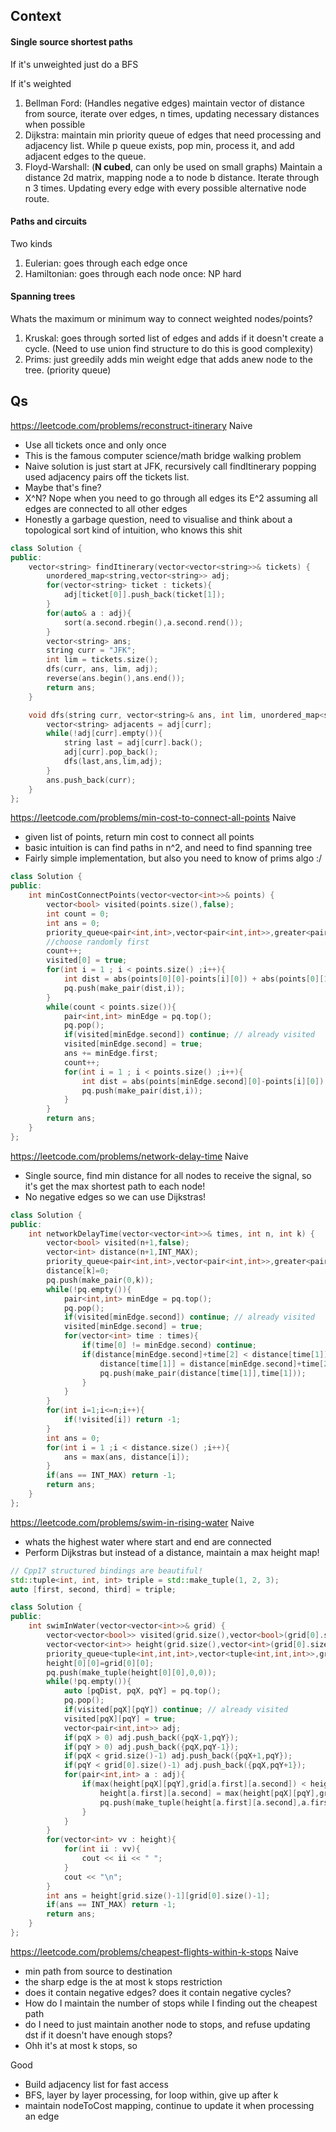 ## Context

#### Single source shortest paths
If it's unweighted just do a BFS

If it's weighted
1. Bellman Ford: (Handles negative edges) maintain vector of distance from source, iterate over edges, n times, updating necessary distances when possible
2. Dijkstra: maintain min priority queue of edges that need processing and adjacency list. While p queue exists, pop min, process it, and add adjacent edges to the queue.
3. Floyd-Warshall: (**N cubed**, can only be used on small graphs) Maintain a distance 2d matrix, mapping node a to node b distance. Iterate through n 3 times. Updating every edge with every possible alternative node route.

#### Paths and circuits
Two kinds
1. Eulerian: goes through each edge once
2. Hamiltonian: goes through each node once: NP hard

#### Spanning trees
Whats the maximum or minimum way to connect weighted nodes/points?
1. Kruskal: goes through sorted list of edges and adds if it doesn't create a cycle. (Need to use union find structure to do this is good complexity)
2. Prims: just greedily adds min weight edge that adds anew node to the tree. (priority queue)


## Qs
<https://leetcode.com/problems/reconstruct-itinerary>
Naive
- Use all tickets once and only once
- This is the famous computer science/math bridge walking problem
- Naive solution is just start at JFK, recursively call findItinerary popping used adjacency pairs off the tickets list.
- Maybe that's fine?
- X^N? Nope when you need to go through all edges its E^2 assuming all edges are connected to all other edges
- Honestly a garbage question, need to visualise and think about a topological sort kind of intuition, who knows this shit

```cpp
class Solution {
public:
    vector<string> findItinerary(vector<vector<string>>& tickets) {
        unordered_map<string,vector<string>> adj;
        for(vector<string> ticket : tickets){
            adj[ticket[0]].push_back(ticket[1]);
        }
        for(auto& a : adj){
            sort(a.second.rbegin(),a.second.rend());
        }
        vector<string> ans;
        string curr = "JFK";
        int lim = tickets.size();
        dfs(curr, ans, lim, adj);
        reverse(ans.begin(),ans.end());
        return ans;
    }

    void dfs(string curr, vector<string>& ans, int lim, unordered_map<string,vector<string>>& adj){
        vector<string> adjacents = adj[curr];
        while(!adj[curr].empty()){
            string last = adj[curr].back();
            adj[curr].pop_back();
            dfs(last,ans,lim,adj);
        }
        ans.push_back(curr);
    }
};
```


<https://leetcode.com/problems/min-cost-to-connect-all-points>
Naive
- given list of points, return min cost to connect all points
- basic intuition is can find paths in n^2, and need to find spanning tree
- Fairly simple implementation, but also you need to know of prims algo :/

```cpp
class Solution {
public:
    int minCostConnectPoints(vector<vector<int>>& points) {
        vector<bool> visited(points.size(),false);
        int count = 0;
        int ans = 0;
        priority_queue<pair<int,int>,vector<pair<int,int>>,greater<pair<int,int>>> pq;
        //choose randomly first
        count++;
        visited[0] = true;
        for(int i = 1 ; i < points.size() ;i++){
            int dist = abs(points[0][0]-points[i][0]) + abs(points[0][1]-points[i][1]);
            pq.push(make_pair(dist,i));
        }
        while(count < points.size()){
            pair<int,int> minEdge = pq.top();
            pq.pop();
            if(visited[minEdge.second]) continue; // already visited
            visited[minEdge.second] = true;
            ans += minEdge.first;
            count++;
            for(int i = 1 ; i < points.size() ;i++){
                int dist = abs(points[minEdge.second][0]-points[i][0]) + abs(points[minEdge.second][1]-points[i][1]);
                pq.push(make_pair(dist,i));
            }
        }
        return ans;
    }
};
```

<https://leetcode.com/problems/network-delay-time>
Naive
- Single source, find min distance for all nodes to receive the signal, so it's get the max shortest path to each node!
- No negative edges so we can use Dijkstras!

```cpp
class Solution {
public:
    int networkDelayTime(vector<vector<int>>& times, int n, int k) {
        vector<bool> visited(n+1,false);
        vector<int> distance(n+1,INT_MAX);
        priority_queue<pair<int,int>,vector<pair<int,int>>,greater<pair<int,int>>> pq;
        distance[k]=0;
        pq.push(make_pair(0,k));
        while(!pq.empty()){
            pair<int,int> minEdge = pq.top();
            pq.pop();
            if(visited[minEdge.second]) continue; // already visited
            visited[minEdge.second] = true;
            for(vector<int> time : times){
                if(time[0] != minEdge.second) continue;
                if(distance[minEdge.second]+time[2] < distance[time[1]]){
                    distance[time[1]] = distance[minEdge.second]+time[2];
                    pq.push(make_pair(distance[time[1]],time[1]));
                }
            }
        }
        for(int i=1;i<=n;i++){
            if(!visited[i]) return -1;
        }
        int ans = 0;
        for(int i = 1 ;i < distance.size() ;i++){
            ans = max(ans, distance[i]);
        }
        if(ans == INT_MAX) return -1;
        return ans;
    }
};
```

<https://leetcode.com/problems/swim-in-rising-water>
Naive
- whats the highest water where start and end are connected
- Perform Dijkstras but instead of a distance, maintain a max height map!

```cpp
// Cpp17 structured bindings are beautiful!
std::tuple<int, int, int> triple = std::make_tuple(1, 2, 3);
auto [first, second, third] = triple;
```

```cpp
class Solution {
public:
    int swimInWater(vector<vector<int>>& grid) {
        vector<vector<bool>> visited(grid.size(),vector<bool>(grid[0].size()));
        vector<vector<int>> height(grid.size(),vector<int>(grid[0].size(),INT_MAX));
        priority_queue<tuple<int,int,int>,vector<tuple<int,int,int>>,greater<tuple<int,int,int>>> pq;
        height[0][0]=grid[0][0];
        pq.push(make_tuple(height[0][0],0,0));
        while(!pq.empty()){
            auto [pqDist, pqX, pqY] = pq.top();
            pq.pop();
            if(visited[pqX][pqY]) continue; // already visited
            visited[pqX][pqY] = true;
            vector<pair<int,int>> adj;
            if(pqX > 0) adj.push_back({pqX-1,pqY});
            if(pqY > 0) adj.push_back({pqX,pqY-1});
            if(pqX < grid.size()-1) adj.push_back({pqX+1,pqY});
            if(pqY < grid[0].size()-1) adj.push_back({pqX,pqY+1});
            for(pair<int,int> a : adj){
                if(max(height[pqX][pqY],grid[a.first][a.second]) < height[a.first][a.second]){
                    height[a.first][a.second] = max(height[pqX][pqY],grid[a.first][a.second]);
                    pq.push(make_tuple(height[a.first][a.second],a.first,a.second));
                }
            }
        }
        for(vector<int> vv : height){
            for(int ii : vv){
                cout << ii << " ";
            }
            cout << "\n";
        }
        int ans = height[grid.size()-1][grid[0].size()-1];
        if(ans == INT_MAX) return -1;
        return ans;
    }
};
```

<https://leetcode.com/problems/cheapest-flights-within-k-stops>
Naive
- min path from source to destination
- the sharp edge is the at most k stops restriction
- does it contain negative edges? does it contain negative cycles?
- How do I maintain the number of stops while I finding out the cheapest path
- do I need to just maintain another node to stops, and refuse updating dst if it doesn't have enough stops?
- Ohh it's at most k stops, so 

Good
- Build adjacency list for fast access
- BFS, layer by layer processing, for loop within, give up after k
- maintain nodeToCost mapping, continue to update it when processing an edge